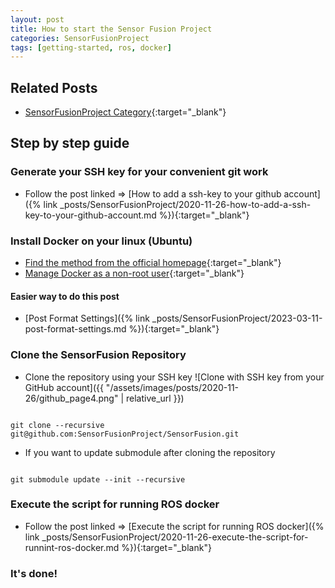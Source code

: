 ```yaml
---
layout: post
title: How to start the Sensor Fusion Project
categories: SensorFusionProject
tags: [getting-started, ros, docker]
---
```


## Related Posts

- [SensorFusionProject Category](<https://coolwindjo.github.io/categories.html#h-SensorFusionProject>){:target="_blank"} 

## Step by step guide
### Generate your SSH key for your convenient git work

- Follow the post linked => [How to add a ssh-key to your github account]({% link _posts/SensorFusionProject/2020-11-26-how-to-add-a-ssh-key-to-your-github-account.md %}){:target="_blank"}

### Install Docker on your linux (Ubuntu)

- [Find the method from the official homepage](<https://docs.docker.com/engine/install/ubuntu/>){:target="_blank"}
- [Manage Docker as a non-root user](<https://docs.docker.com/engine/install/linux-postinstall/#manage-docker-as-a-non-root-user>){:target="_blank"}

#### Easier way to do this post

- [Post Format Settings]({% link _posts/SensorFusionProject/2023-03-11-post-format-settings.md %}){:target="_blank"}


### Clone the SensorFusion Repository

- Clone the repository using your SSH key
![Clone with SSH key from your GitHub account]({{ "/assets/images/posts/2020-11-26/github_page4.png" | relative_url }})

```terminal

git clone --recursive git@github.com:SensorFusionProject/SensorFusion.git

```
- If you want to update submodule after cloning the repository

```terminal

git submodule update --init --recursive

```

### Execute the script for running ROS docker

- Follow the post linked => [Execute the script for running ROS docker]({% link _posts/SensorFusionProject/2020-11-26-execute-the-script-for-runnint-ros-docker.md %}){:target="_blank"}


### It's done!
